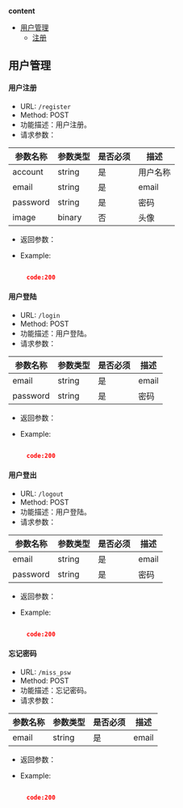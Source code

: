 <!-- START doctoc generated TOC please keep comment here to allow auto update -->
<!-- DON'T EDIT THIS SECTION, INSTEAD RE-RUN doctoc TO UPDATE -->
**content**

- [用户管理](#docs/api/user/README.md)
    - [注册](#docs/api/user/README.md)

<!-- END doctoc generated TOC please keep comment here to allow auto update -->

## 用户管理

#### 用户注册
* URL: `/register`
* Method:   POST
* 功能描述：用户注册。
* 请求参数： 
     
| 参数名称   | 参数类型  |是否必须 | 描述                                    
| ----------|---------- |------| ---------------------------|
| account   | string   |  是 | 用户名称 |
| email   | string   |  是 | email|
| password   | string   |  是 | 密码|
| image   | binary   |  否 | 头像|


* 返回参数：

* Example:

```json

     code:200

```

#### 用户登陆
* URL: `/login`
* Method:   POST
* 功能描述：用户登陆。
* 请求参数： 
     
| 参数名称   | 参数类型  |是否必须 | 描述                                    
| ----------|---------- |------| ---------------------------|
| email   | string   |  是 | email|
| password   | string   |  是 | 密码|


* 返回参数：

* Example:

```json

     code:200

```

#### 用户登出
* URL: `/logout`
* Method:   POST
* 功能描述：用户登陆。
* 请求参数： 
     
| 参数名称   | 参数类型  |是否必须 | 描述                                    
| ----------|---------- |------| ---------------------------|
| email   | string   |  是 | email|
| password   | string   |  是 | 密码|


* 返回参数：

* Example:

```json

     code:200

```

#### 忘记密码
* URL: `/miss_psw`
* Method:   POST
* 功能描述：忘记密码。
* 请求参数： 
     
| 参数名称   | 参数类型  |是否必须 | 描述                                    
| ----------|---------- |------| ---------------------------|
| email   | string   |  是 | email|


* 返回参数：

* Example:

```json

     code:200

```

